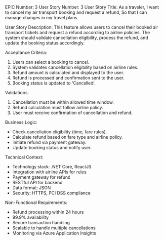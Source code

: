 EPIC Number: 3
User Story Number: 3
User Story Title: As a traveler, I want to cancel my air transport booking and request a refund, So that I can manage changes in my travel plans.

User Story Description: This feature allows users to cancel their booked air transport tickets and request a refund according to airline policies. The system should validate cancellation eligibility, process the refund, and update the booking status accordingly.

Acceptance Criteria:
1. Users can select a booking to cancel.
2. System validates cancellation eligibility based on airline rules.
3. Refund amount is calculated and displayed to the user.
4. Refund is processed and confirmation sent to the user.
5. Booking status is updated to 'Cancelled'.

Validations:
1. Cancellation must be within allowed time window.
2. Refund calculation must follow airline policy.
3. User must receive confirmation of cancellation and refund.

Business Logic:
- Check cancellation eligibility (time, fare rules).
- Calculate refund based on fare type and airline policy.
- Initiate refund via payment gateway.
- Update booking status and notify user.

Technical Context:
- Technology stack: .NET Core, ReactJS
- Integration with airline APIs for rules
- Payment gateway for refund
- RESTful API for backend
- Data format: JSON
- Security: HTTPS, PCI DSS compliance

Non-Functional Requirements:
- Refund processing within 24 hours
- 99.9% availability
- Secure transaction handling
- Scalable to handle multiple cancellations
- Monitoring via Azure Application Insights